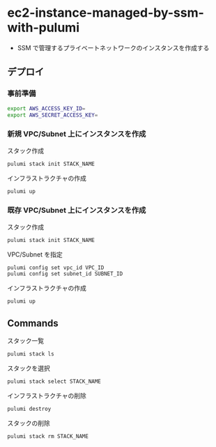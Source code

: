 # ec2-instance-managed-by-ssm-with-pulumi

-   SSM で管理するプライベートネットワークのインスタンスを作成する

## デプロイ

### 事前準備

```sh
export AWS_ACCESS_KEY_ID=
export AWS_SECRET_ACCESS_KEY=
```

### 新規 VPC/Subnet 上にインスタンスを作成

スタック作成

```sh
pulumi stack init STACK_NAME
```

インフラストラクチャの作成

```sh
pulumi up
```

### 既存 VPC/Subnet 上にインスタンスを作成

スタック作成

```sh
pulumi stack init STACK_NAME
```

VPC/Subnet を指定

```sh
pulumi config set vpc_id VPC_ID
pulumi config set subnet_id SUBNET_ID
```

インフラストラクチャの作成

```sh
pulumi up
```

## Commands

スタック一覧

```sh
pulumi stack ls
```

スタックを選択

```sh
pulumi stack select STACK_NAME
```

インフラストラクチャの削除

```sh
pulumi destroy
```

スタックの削除

```sh
pulumi stack rm STACK_NAME
```
